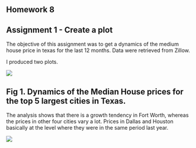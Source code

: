 ## Homework 8


## Assignment 1 - Create a plot

The objective of this assignment was to get a dynamics of the medium house price in texas for the last 12 months. Data were retrieved from Zillow.

I produced two plots. 



![](https://raw.githubusercontent.com/eb3237/PUI2018_eb3237/master/HW8_eb3237/Screen%20Shot%202018-11-06%20at%2011.38.09%20PM.png)

## Fig 1. Dynamics of the Median House prices for the top 5 largest cities in Texas.

The analysis shows that there is a growth tendency in Fort Worth, whereas the prices in other four cities vary a lot. Prices in Dallas and Houston basically at the level where they were in the same period last year. 






![](https://raw.githubusercontent.com/eb3237/PUI2018_eb3237/master/HW8_eb3237/Screen%20Shot%202018-11-06%20at%2011.38.25%20PM.png)
